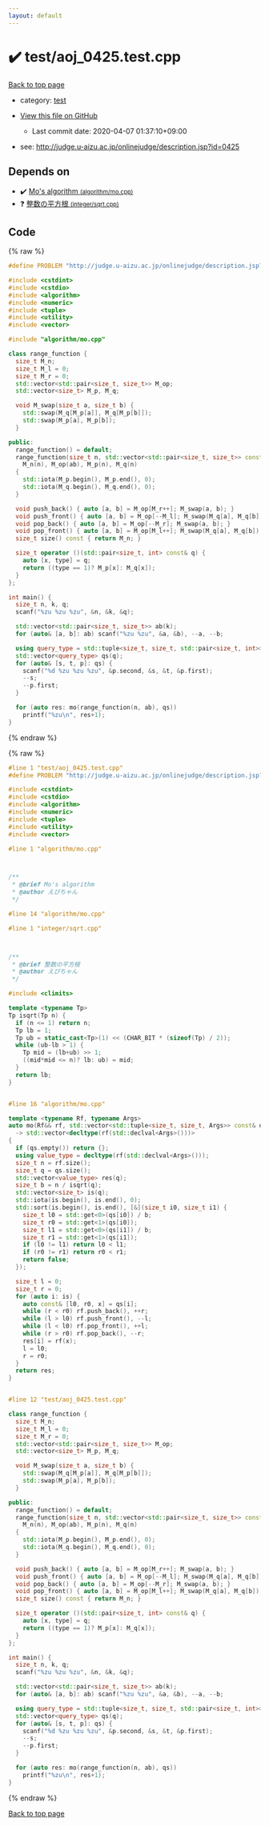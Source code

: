 ```yaml
---
layout: default
---
```


<!-- mathjax config similar to math.stackexchange -->
<script type="text/javascript" async
  src="https://cdnjs.cloudflare.com/ajax/libs/mathjax/2.7.5/MathJax.js?config=TeX-MML-AM_CHTML">
</script>
<script type="text/x-mathjax-config">
  MathJax.Hub.Config({
    TeX: { equationNumbers: { autoNumber: "AMS" }},
    tex2jax: {
      inlineMath: [ ['$','$'] ],
      processEscapes: true
    },
    "HTML-CSS": { matchFontHeight: false },
    displayAlign: "left",
    displayIndent: "2em"
  });
</script>

<script type="text/javascript" src="https://cdnjs.cloudflare.com/ajax/libs/jquery/3.4.1/jquery.min.js"></script>
<script src="https://cdn.jsdelivr.net/npm/jquery-balloon-js@1.1.2/jquery.balloon.min.js" integrity="sha256-ZEYs9VrgAeNuPvs15E39OsyOJaIkXEEt10fzxJ20+2I=" crossorigin="anonymous"></script>
<script type="text/javascript" src="../../assets/js/copy-button.js"></script>
<link rel="stylesheet" href="../../assets/css/copy-button.css" />


# :heavy_check_mark: test/aoj_0425.test.cpp

<a href="../../index.html">Back to top page</a>

* category: <a href="../../index.html#098f6bcd4621d373cade4e832627b4f6">test</a>
* <a href="{{ site.github.repository_url }}/blob/master/test/aoj_0425.test.cpp">View this file on GitHub</a>
    - Last commit date: 2020-04-07 01:37:10+09:00


* see: <a href="http://judge.u-aizu.ac.jp/onlinejudge/description.jsp?id=0425">http://judge.u-aizu.ac.jp/onlinejudge/description.jsp?id=0425</a>


## Depends on

* :heavy_check_mark: <a href="../../library/algorithm/mo.cpp.html">Mo's algorithm <small>(algorithm/mo.cpp)</small></a>
* :question: <a href="../../library/integer/sqrt.cpp.html">整数の平方根 <small>(integer/sqrt.cpp)</small></a>


## Code

<a id="unbundled"></a>
{% raw %}
```cpp
#define PROBLEM "http://judge.u-aizu.ac.jp/onlinejudge/description.jsp?id=0425"

#include <cstdint>
#include <cstdio>
#include <algorithm>
#include <numeric>
#include <tuple>
#include <utility>
#include <vector>

#include "algorithm/mo.cpp"

class range_function {
  size_t M_n;
  size_t M_l = 0;
  size_t M_r = 0;
  std::vector<std::pair<size_t, size_t>> M_op;
  std::vector<size_t> M_p, M_q;

  void M_swap(size_t a, size_t b) {
    std::swap(M_q[M_p[a]], M_q[M_p[b]]);
    std::swap(M_p[a], M_p[b]);
  }

public:
  range_function() = default;
  range_function(size_t n, std::vector<std::pair<size_t, size_t>> const& ab):
    M_n(n), M_op(ab), M_p(n), M_q(n)
  {
    std::iota(M_p.begin(), M_p.end(), 0);
    std::iota(M_q.begin(), M_q.end(), 0);
  }

  void push_back() { auto [a, b] = M_op[M_r++]; M_swap(a, b); }
  void push_front() { auto [a, b] = M_op[--M_l]; M_swap(M_q[a], M_q[b]); }
  void pop_back() { auto [a, b] = M_op[--M_r]; M_swap(a, b); }
  void pop_front() { auto [a, b] = M_op[M_l++]; M_swap(M_q[a], M_q[b]); }
  size_t size() const { return M_n; }

  size_t operator ()(std::pair<size_t, int> const& q) {
    auto [x, type] = q;
    return ((type == 1)? M_p[x]: M_q[x]);
  }
};

int main() {
  size_t n, k, q;
  scanf("%zu %zu %zu", &n, &k, &q);

  std::vector<std::pair<size_t, size_t>> ab(k);
  for (auto& [a, b]: ab) scanf("%zu %zu", &a, &b), --a, --b;

  using query_type = std::tuple<size_t, size_t, std::pair<size_t, int>>;
  std::vector<query_type> qs(q);
  for (auto& [s, t, p]: qs) {
    scanf("%d %zu %zu %zu", &p.second, &s, &t, &p.first);
    --s;
    --p.first;
  }

  for (auto res: mo(range_function(n, ab), qs))
    printf("%zu\n", res+1);
}

```
{% endraw %}

<a id="bundled"></a>
{% raw %}
```cpp
#line 1 "test/aoj_0425.test.cpp"
#define PROBLEM "http://judge.u-aizu.ac.jp/onlinejudge/description.jsp?id=0425"

#include <cstdint>
#include <cstdio>
#include <algorithm>
#include <numeric>
#include <tuple>
#include <utility>
#include <vector>

#line 1 "algorithm/mo.cpp"



/**
 * @brief Mo's algorithm
 * @author えびちゃん
 */

#line 14 "algorithm/mo.cpp"

#line 1 "integer/sqrt.cpp"



/**
 * @brief 整数の平方根
 * @author えびちゃん
 */

#include <climits>

template <typename Tp>
Tp isqrt(Tp n) {
  if (n <= 1) return n;
  Tp lb = 1;
  Tp ub = static_cast<Tp>(1) << (CHAR_BIT * (sizeof(Tp) / 2));
  while (ub-lb > 1) {
    Tp mid = (lb+ub) >> 1;
    ((mid*mid <= n)? lb: ub) = mid;
  }
  return lb;
}


#line 16 "algorithm/mo.cpp"

template <typename Rf, typename Args>
auto mo(Rf&& rf, std::vector<std::tuple<size_t, size_t, Args>> const& qs)
  -> std::vector<decltype(rf(std::declval<Args>()))>
{
  if (qs.empty()) return {};
  using value_type = decltype(rf(std::declval<Args>()));
  size_t n = rf.size();
  size_t q = qs.size();
  std::vector<value_type> res(q);
  size_t b = n / isqrt(q);
  std::vector<size_t> is(q);
  std::iota(is.begin(), is.end(), 0);
  std::sort(is.begin(), is.end(), [&](size_t i0, size_t i1) {
    size_t l0 = std::get<0>(qs[i0]) / b;
    size_t r0 = std::get<1>(qs[i0]);
    size_t l1 = std::get<0>(qs[i1]) / b;
    size_t r1 = std::get<1>(qs[i1]);
    if (l0 != l1) return l0 < l1;
    if (r0 != r1) return r0 < r1;
    return false;
  });

  size_t l = 0;
  size_t r = 0;
  for (auto i: is) {
    auto const& [l0, r0, x] = qs[i];
    while (r < r0) rf.push_back(), ++r;
    while (l > l0) rf.push_front(), --l;
    while (l < l0) rf.pop_front(), ++l;
    while (r > r0) rf.pop_back(), --r;
    res[i] = rf(x);
    l = l0;
    r = r0;
  }
  return res;
}


#line 12 "test/aoj_0425.test.cpp"

class range_function {
  size_t M_n;
  size_t M_l = 0;
  size_t M_r = 0;
  std::vector<std::pair<size_t, size_t>> M_op;
  std::vector<size_t> M_p, M_q;

  void M_swap(size_t a, size_t b) {
    std::swap(M_q[M_p[a]], M_q[M_p[b]]);
    std::swap(M_p[a], M_p[b]);
  }

public:
  range_function() = default;
  range_function(size_t n, std::vector<std::pair<size_t, size_t>> const& ab):
    M_n(n), M_op(ab), M_p(n), M_q(n)
  {
    std::iota(M_p.begin(), M_p.end(), 0);
    std::iota(M_q.begin(), M_q.end(), 0);
  }

  void push_back() { auto [a, b] = M_op[M_r++]; M_swap(a, b); }
  void push_front() { auto [a, b] = M_op[--M_l]; M_swap(M_q[a], M_q[b]); }
  void pop_back() { auto [a, b] = M_op[--M_r]; M_swap(a, b); }
  void pop_front() { auto [a, b] = M_op[M_l++]; M_swap(M_q[a], M_q[b]); }
  size_t size() const { return M_n; }

  size_t operator ()(std::pair<size_t, int> const& q) {
    auto [x, type] = q;
    return ((type == 1)? M_p[x]: M_q[x]);
  }
};

int main() {
  size_t n, k, q;
  scanf("%zu %zu %zu", &n, &k, &q);

  std::vector<std::pair<size_t, size_t>> ab(k);
  for (auto& [a, b]: ab) scanf("%zu %zu", &a, &b), --a, --b;

  using query_type = std::tuple<size_t, size_t, std::pair<size_t, int>>;
  std::vector<query_type> qs(q);
  for (auto& [s, t, p]: qs) {
    scanf("%d %zu %zu %zu", &p.second, &s, &t, &p.first);
    --s;
    --p.first;
  }

  for (auto res: mo(range_function(n, ab), qs))
    printf("%zu\n", res+1);
}

```
{% endraw %}

<a href="../../index.html">Back to top page</a>


